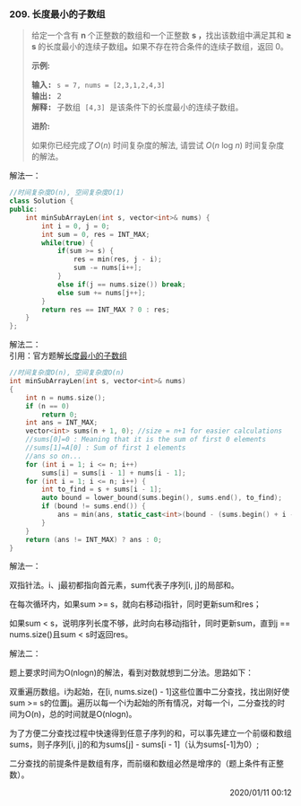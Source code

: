 ### 209. 长度最小的子数组

> <p>给定一个含有&nbsp;<strong>n&nbsp;</strong>个正整数的数组和一个正整数&nbsp;<strong>s ，</strong>找出该数组中满足其和<strong> ≥ s </strong>的长度最小的连续子数组<strong>。</strong>如果不存在符合条件的连续子数组，返回 0。</p>
> 
> <p><strong>示例:&nbsp;</strong></p>
> 
> <pre><strong>输入:</strong> <code>s = 7, nums = [2,3,1,2,4,3]</code>
> <strong>输出:</strong> 2
> <strong>解释: </strong>子数组&nbsp;<code>[4,3]</code>&nbsp;是该条件下的长度最小的连续子数组。
> </pre>
> 
> <p><strong>进阶:</strong></p>
> 
> <p>如果你已经完成了<em>O</em>(<em>n</em>) 时间复杂度的解法, 请尝试&nbsp;<em>O</em>(<em>n</em> log <em>n</em>) 时间复杂度的解法。</p>
> </div>

解法一：
```cpp
//时间复杂度O(n), 空间复杂度O(1)
class Solution {
public:
    int minSubArrayLen(int s, vector<int>& nums) {
        int i = 0, j = 0;
        int sum = 0, res = INT_MAX;
        while(true) {
            if(sum >= s) {
                res = min(res, j - i);
                sum -= nums[i++];
            }
            else if(j == nums.size()) break;
            else sum += nums[j++];
        }
        return res == INT_MAX ? 0 : res;
    }
};

```
解法二：  
引用：官方题解[长度最小的子数组](https://leetcode-cn.com/problems/minimum-size-subarray-sum/solution/chang-du-zui-xiao-de-zi-shu-zu-by-leetcode/)
```cpp
//时间复杂度O(n), 空间复杂度O(n)
int minSubArrayLen(int s, vector<int>& nums)
{
    int n = nums.size();
    if (n == 0)
        return 0;
    int ans = INT_MAX;
    vector<int> sums(n + 1, 0); //size = n+1 for easier calculations
    //sums[0]=0 : Meaning that it is the sum of first 0 elements
    //sums[1]=A[0] : Sum of first 1 elements
    //ans so on...
    for (int i = 1; i <= n; i++)
        sums[i] = sums[i - 1] + nums[i - 1];
    for (int i = 1; i <= n; i++) {
        int to_find = s + sums[i - 1];
        auto bound = lower_bound(sums.begin(), sums.end(), to_find);
        if (bound != sums.end()) {
            ans = min(ans, static_cast<int>(bound - (sums.begin() + i - 1)));
        }
    }
    return (ans != INT_MAX) ? ans : 0;
}
```

解法一：

双指针法。i、j最初都指向首元素，sum代表子序列[i, j]的局部和。

在每次循环内，如果sum >= s，就向右移动i指针，同时更新sum和res；

如果sum < s，说明序列长度不够，此时向右移动j指针，同时更新sum，直到j == nums.size()且sum < s时返回res。

解法二：

题上要求时间为O(nlogn)的解法，看到对数就想到二分法。思路如下：

双重遍历数组。i为起始，在[i, nums.size() - 1]这些位置中二分查找，找出刚好使sum >= s的位置j。遍历以每一个i为起始的所有情况，对每一个i，二分查找的时间为O(n)，总的时间就是O(nlogn)。

为了方便二分查找过程中快速得到任意子序列的和，可以事先建立一个前缀和数组sums，则子序列[i, j]的和为sums[j] - sums[i - 1]（认为sums[-1]为0）;

二分查找的前提条件是数组有序，而前缀和数组必然是增序的（题上条件有正整数）。

<div style="text-align: right"> 2020/01/11 00:12 </div>
